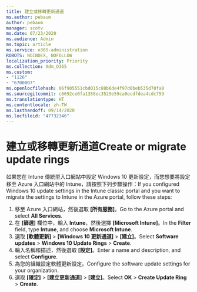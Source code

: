 ```yaml
---
title: 建立或移轉更新通道
ms.author: pebaum
author: pebaum
manager: scotv
ms.date: 07/23/2020
ms.audience: Admin
ms.topic: article
ms.service: o365-administration
ROBOTS: NOINDEX, NOFOLLOW
localization_priority: Priority
ms.collection: Adm_O365
ms.custom:
- "1126"
- "6700007"
ms.openlocfilehash: 06f905551cbd015c80b6de4f97d0beb535d70fa0
ms.sourcegitcommit: c6692ce0fa1358ec3529e59ca0ecdfdea4cdc759
ms.translationtype: HT
ms.contentlocale: zh-TW
ms.lasthandoff: 09/14/2020
ms.locfileid: "47732346"
---
```

# <a name="create-or-migrate-update-rings"></a><span data-ttu-id="66923-102">建立或移轉更新通道</span><span class="sxs-lookup"><span data-stu-id="66923-102">Create or migrate update rings</span></span>

<span data-ttu-id="66923-103">如果您在 Intune 傳統型入口網站中設定 Windows 10 更新設定，而您想要將設定移至 Azure 入口網站中的 Intune，請按照下列步驟操作：</span><span class="sxs-lookup"><span data-stu-id="66923-103">If you configured Windows 10 update settings in the Intune classic portal and you want to migrate the settings to Intune in the Azure portal, follow these steps:</span></span>

1.  <span data-ttu-id="66923-104">移至 Azure 入口網站，然後選取 **[所有服務]**。</span><span class="sxs-lookup"><span data-stu-id="66923-104">Go to the Azure portal and select  **All Services**.</span></span>
2.  <span data-ttu-id="66923-105">在 **[篩選]** 欄位中，輸入 **Intune**，然後選擇 **[Microsoft Intune]**。</span><span class="sxs-lookup"><span data-stu-id="66923-105">In the  **Filter**  field, type  **Intune**, and choose  **Microsoft Intune**.</span></span>
3.  <span data-ttu-id="66923-106">選取 **[軟體更新]**  >  **[Windows 10 更新通道]**  >  **[建立]**。</span><span class="sxs-lookup"><span data-stu-id="66923-106">Select  **Software updates**  >  **Windows 10 Update Rings**  >  **Create**.</span></span>
4.  <span data-ttu-id="66923-107">輸入名稱和描述，然後選取 **[設定]**。</span><span class="sxs-lookup"><span data-stu-id="66923-107">Enter a name and description, and select  **Configure**.</span></span>
5.  <span data-ttu-id="66923-108">為您的組織設定軟體更新設定。</span><span class="sxs-lookup"><span data-stu-id="66923-108">Configure the software update settings for your organization.</span></span>
6.  <span data-ttu-id="66923-109">選取 **[確定]** > **[建立更新通道]** > **[建立]**。</span><span class="sxs-lookup"><span data-stu-id="66923-109">Select  **OK** > **Create Update Ring** > **Create**.</span></span>